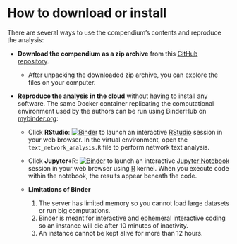 # How to download or install
There are several ways to use the compendium’s contents and reproduce
the analysis:

  - **Download the compendium as a zip archive** from this [GitHub
    repository](https://github.com/manika-lamba/gender/archive/main.zip).
    
      - After unpacking the downloaded zip archive, you can explore the
        files on your computer.

  - **Reproduce the analysis in the cloud** without having to install
    any software. The same Docker container replicating the
    computational environment used by the authors can be run using
    BinderHub on [mybinder.org](https://mybinder.org/):
    
      - Click
        **RStudio**: [![Binder](http://mybinder.org/badge_logo.svg)](http://mybinder.org/v2/gh/manika-lamba/gender/main?urlpath=rstudio) to launch an interactive 
        [RStudio](https://rstudio.com/) session in your web browser. In the virtual environment, open the `text_network_analysis.R` file to perform network text analysis.
        
       - Click
        **Jupyter+R**: [![Binder](http://mybinder.org/badge_logo.svg)](http://mybinder.org/v2/gh/manika-lamba/gender/main?filepath=Case_Study_5B.ipynb) to launch an interactive [Jupyter Notebook](https://jupyter.org/) session in your web browser using [R](https://cloud.r-project.org/index.html) kernel. When you execute code within the notebook, the results appear beneath the code.
        
       - **Limitations of Binder**
         1. The server has limited memory so you cannot load large datasets or run big computations.
         2. Binder is meant for interactive and ephemeral interactive coding so an instance will die after 10 minutes of inactivity.
         3. An instance cannot be kept alive for more than 12 hours.
